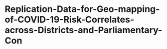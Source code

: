 # Replication-Data-for-Geo-mapping-of-COVID-19-Risk-Correlates-across-Districts-and-Parliamentary-Con